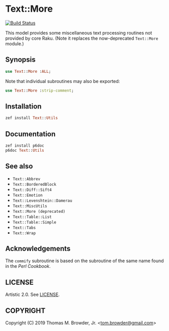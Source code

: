 # Text::More

[![Build Status](https://travis-ci.org/tbrowder/Text-Utils-Raku.svg?branch=master)](https://travis-ci.org/tbrowder/Text-Utils-Raku)

This model provides some miscellaneous text processing routines not
provided by core Raku. (Note it replaces the now-deprecated `Text::More` module.)

## Synopsis

```Raku
use Text::More :ALL;
```
Note that individual subroutines
may also be exported:

```Raku
use Text::More :strip-comment;
```

## Installation

``` Raku
zef install Text::Utils
```

## Documentation

``` Raku
zef install p6doc
p6doc Text::Utils
```

## See also

- `Text::Abbrev`
- `Text::BorderedBlock`
- `Text::Diff::Sift4`
- `Text::Emotion`
- `Text::Levenshtein::Damerau`
- `Text::MiscUtils`
- `Text::More (deprecated)`
- `Text::Table::List`
- `Text::Table::Simple`
- `Text::Tabs`
- `Text::Wrap`

## Acknowledgements

The `commify` subroutine is based on the subroutine of the same
name found in the *Perl Cookbook*.

## LICENSE

Artistic 2.0. See [LICENSE](https://github.com/tbrowder/Text-Utils-Raku/blob/master/LICENSE).

## COPYRIGHT

Copyright (C) 2019 Thomas M. Browder, Jr. <<tom.browder@gmail.com>>
